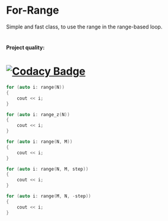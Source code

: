 # For-Range
Simple and fast class, to use the range in the range-based loop.
#
**Project quality:**

# [![Codacy Badge](https://api.codacy.com/project/badge/Grade/351a0ed3a1674d098d4b982f3695eaf9)](https://www.codacy.com/app/yeswell/For-Range?utm_source=github.com&amp;utm_medium=referral&amp;utm_content=yeswell/For-Range&amp;utm_campaign=Badge_Grade)

```cpp
for (auto i: range(N))
{
    cout << i;
}
```

```cpp
for (auto i: range_z(N))
{
    cout << i;
}
```

```cpp
for (auto i: range(N, M))
{
    cout << i;
}
```

```cpp
for (auto i: range(N, M, step))
{
    cout << i;
}
```

```cpp
for (auto i: range(M, N, -step))
{
    cout << i;
}
```
